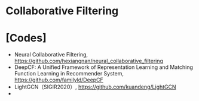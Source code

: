 # Collaborative Filtering



# [Codes]
+ Neural Collaborative Filtering, https://github.com/hexiangnan/neural_collaborative_filtering
+ DeepCF: A Unified Framework of Representation Learning and Matching Function Learning in Recommender System, https://github.com/familyld/DeepCF
+ LightGCN（SIGIR2020）, https://github.com/kuandeng/LightGCN
+ 
